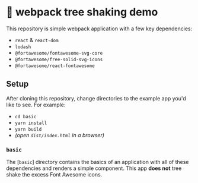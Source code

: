 # 🌳 webpack tree shaking demo

This repository is simple webpack application with a few key dependencies:

- `react` & `react-dom`
- `lodash`
- `@fortawesome/fontawesome-svg-core`
- `@fortawesome/free-solid-svg-icons`
- `@fortawesome/react-fontawesome`

## Setup

After cloning this repository, change directories to the example app you'd
like to see. For example:

- `cd basic`
- `yarn install`
- `yarn build`
- _(open `dist/index.html` in a browser)_

### `basic`

The [`basic`] directory contains the basics of an application with all of these
dependencies and renders a simple component. This app **does not** tree shake
the excess Font Awesome icons.
